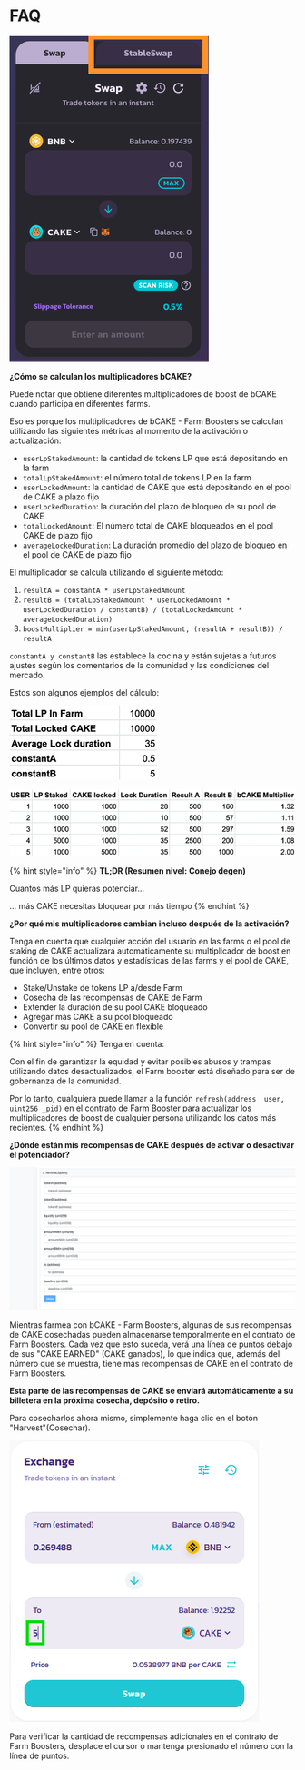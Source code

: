 # FAQ

![](<../../../.gitbook/assets/image (14).png>)

**¿Cómo se calculan los multiplicadores bCAKE?**&#x20;

Puede notar que obtiene diferentes multiplicadores de boost de bCAKE cuando participa en diferentes farms.&#x20;

Eso es porque los multiplicadores de bCAKE - Farm Boosters se calculan utilizando las siguientes métricas al momento de la activación o actualización:

* `userLpStakedAmount`: la cantidad de tokens LP que está depositando en la farm
* `totalLpStakedAmount`: el número total de tokens LP en la farm
* `userLockedAmount`: la cantidad de CAKE que está depositando en el pool de CAKE a plazo fijo&#x20;
* `userLockedDuration`: la duración del plazo de bloqueo de su pool de CAKE
* `totalLockedAmount`: El número total de CAKE bloqueados en el pool CAKE de plazo fijo&#x20;
* `averageLockedDuration`: La duración promedio del plazo de bloqueo en el pool de CAKE de plazo fijo

El multiplicador se calcula utilizando el siguiente método:&#x20;

1. `resultA = constantA * userLpStakedAmount`&#x20;
2. `resultB = (totalLpStakedAmount * userLockedAmount * userLockedDuration / constantB) / (totalLockedAmount * averageLockedDuration)`&#x20;
3. `boostMultiplier = min(userLpStakedAmount, (resultA + resultB)) / resultA`&#x20;

`constantA y constantB` las establece la cocina y están sujetas a futuros ajustes según los comentarios de la comunidad y las condiciones del mercado.&#x20;

Estos son algunos ejemplos del cálculo:

![](<../../../.gitbook/assets/image (55).png>)

![](<../../../.gitbook/assets/image (12) (2).png>)

{% hint style="info" %}
**TL;DR (Resumen nivel: Conejo degen)**

Cuantos más LP quieras potenciar...

... más CAKE necesitas bloquear por más tiempo&#x20;
{% endhint %}

**¿Por qué mis multiplicadores cambian incluso después de la activación?**&#x20;

Tenga en cuenta que cualquier acción del usuario en las farms o el pool de staking de CAKE actualizará automáticamente su multiplicador de boost en función de los últimos datos y estadísticas de las farms y el pool de CAKE, que incluyen, entre otros:&#x20;

* Stake/Unstake de tokens LP a/desde Farm&#x20;
* Cosecha de las recompensas de CAKE de Farm&#x20;
* Extender la duración de su pool CAKE bloqueado
* Agregar más CAKE a su pool bloqueado&#x20;
* Convertir su pool de CAKE en flexible&#x20;

{% hint style="info" %}
Tenga en cuenta:&#x20;

Con el fin de garantizar la equidad y evitar posibles abusos y trampas utilizando datos desactualizados, el Farm booster está diseñado para ser de gobernanza de la comunidad.&#x20;

Por lo tanto, cualquiera puede llamar a la función `refresh(address _user, uint256 _pid)` en el contrato de Farm Booster para actualizar los multiplicadores de boost de cualquier persona utilizando los datos más recientes.&#x20;
{% endhint %}

**¿Dónde están mis recompensas de CAKE después de activar o desactivar el potenciador?**

![](<../../../.gitbook/assets/image (4) (3).png>)

Mientras farmea con bCAKE - Farm Boosters, algunas de sus recompensas de CAKE cosechadas pueden almacenarse temporalmente en el contrato de Farm Boosters. Cada vez que esto suceda, verá una línea de puntos debajo de sus "CAKE EARNED" (CAKE ganados), lo que indica que, además del número que se muestra, tiene más recompensas de CAKE en el contrato de Farm Boosters.&#x20;

**Esta parte de las recompensas de CAKE se enviará automáticamente a su billetera en la próxima cosecha, depósito o retiro.**&#x20;

Para cosecharlos ahora mismo, simplemente haga clic en el botón "Harvest"(Cosechar).

![](<../../../.gitbook/assets/image (3) (1) (1).png>)

Para verificar la cantidad de recompensas adicionales en el contrato de Farm Boosters, desplace el cursor o mantenga presionado el número con la línea de puntos.&#x20;

